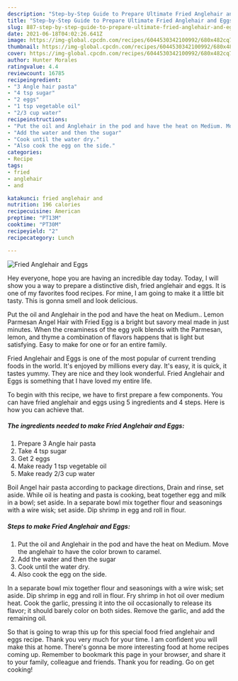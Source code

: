 ```yaml
---
description: "Step-by-Step Guide to Prepare Ultimate Fried Anglehair and Eggs"
title: "Step-by-Step Guide to Prepare Ultimate Fried Anglehair and Eggs"
slug: 887-step-by-step-guide-to-prepare-ultimate-fried-anglehair-and-eggs
date: 2021-06-18T04:02:26.641Z
image: https://img-global.cpcdn.com/recipes/6044530342100992/680x482cq70/fried-anglehair-and-eggs-recipe-main-photo.jpg
thumbnail: https://img-global.cpcdn.com/recipes/6044530342100992/680x482cq70/fried-anglehair-and-eggs-recipe-main-photo.jpg
cover: https://img-global.cpcdn.com/recipes/6044530342100992/680x482cq70/fried-anglehair-and-eggs-recipe-main-photo.jpg
author: Hunter Morales
ratingvalue: 4.4
reviewcount: 16785
recipeingredient:
- "3 Angle hair pasta"
- "4 tsp sugar"
- "2 eggs"
- "1 tsp vegetable oil"
- "2/3 cup water"
recipeinstructions:
- "Put the oil and Anglehair in the pod and have the heat on Medium. Move the anglehair to have the color brown to caramel."
- "Add the water and then the sugar"
- "Cook until the water dry."
- "Also cook the egg on the side."
categories:
- Recipe
tags:
- fried
- anglehair
- and

katakunci: fried anglehair and 
nutrition: 196 calories
recipecuisine: American
preptime: "PT13M"
cooktime: "PT30M"
recipeyield: "2"
recipecategory: Lunch

---
```



![Fried Anglehair and Eggs](https://img-global.cpcdn.com/recipes/6044530342100992/680x482cq70/fried-anglehair-and-eggs-recipe-main-photo.jpg)

Hey everyone, hope you are having an incredible day today. Today, I will show you a way to prepare a distinctive dish, fried anglehair and eggs. It is one of my favorites food recipes. For mine, I am going to make it a little bit tasty. This is gonna smell and look delicious.

Put the oil and Anglehair in the pod and have the heat on Medium.. Lemon Parmesan Angel Hair with Fried Egg is a bright but savory meal made in just minutes. When the creaminess of the egg yolk blends with the Parmesan, lemon, and thyme a combination of flavors happens that is light but satisfying. Easy to make for one or for an entire family.

Fried Anglehair and Eggs is one of the most popular of current trending foods in the world. It's enjoyed by millions every day. It's easy, it is quick, it tastes yummy. They are nice and they look wonderful. Fried Anglehair and Eggs is something that I have loved my entire life.


To begin with this recipe, we have to first prepare a few components. You can have fried anglehair and eggs using 5 ingredients and 4 steps. Here is how you can achieve that.

<!--inarticleads1-->

##### The ingredients needed to make Fried Anglehair and Eggs:

1. Prepare 3 Angle hair pasta
1. Take 4 tsp sugar
1. Get 2 eggs
1. Make ready 1 tsp vegetable oil
1. Make ready 2/3 cup water


Boil Angel hair pasta according to package directions, Drain and rinse, set aside. While oil is heating and pasta is cooking, beat together egg and milk in a bowl; set aside. In a separate bowl mix together flour and seasonings with a wire wisk; set aside. Dip shrimp in egg and roll in flour. 

<!--inarticleads2-->

##### Steps to make Fried Anglehair and Eggs:

1. Put the oil and Anglehair in the pod and have the heat on Medium. Move the anglehair to have the color brown to caramel.
1. Add the water and then the sugar
1. Cook until the water dry.
1. Also cook the egg on the side.


In a separate bowl mix together flour and seasonings with a wire wisk; set aside. Dip shrimp in egg and roll in flour. Fry shrimp in hot oil over medium heat. Cook the garlic, pressing it into the oil occasionally to release its flavor; it should barely color on both sides. Remove the garlic, and add the remaining oil. 

So that is going to wrap this up for this special food fried anglehair and eggs recipe. Thank you very much for your time. I am confident you will make this at home. There's gonna be more interesting food at home recipes coming up. Remember to bookmark this page in your browser, and share it to your family, colleague and friends. Thank you for reading. Go on get cooking!
